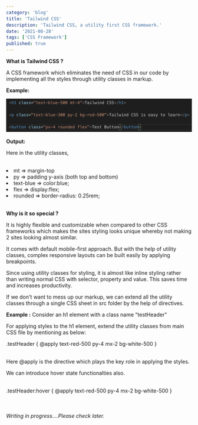 ```yaml
---
category: 'blog'
title: 'Tailwind CSS'
description: 'Tailwind CSS, a utility first CSS framework.'
date: '2021-08-28'
tags: ['CSS Framework']
published: true
---
```


**What is Tailwind CSS ?**

A CSS framework which eliminates the need of CSS in our code by implementing all the styles through utility classes in markup.

**Example:**

<img src="image_1.png">
<br/>

**Output:**

Here in the utility classes,

<br/>
<li>mt => margin-top</li>
<li>py => padding y-axis (both top and bottom)</li>
<li>text-blue => color:blue;</li>
<li>flex => display:flex;</li>
<li>rounded => border-radius: 0.25rem;</li>
<br/>

**Why is it so special ?**

It is highly flexible and customizable when compared to other CSS frameworks which makes the sites styling looks unique whereby not making 2 sites looking almost similar.

It comes with default mobile-first approach. But with the help of utility classes, complex responsive layouts can be built easily by applying breakpoints.

Since using utility classes for styling, it is almost like inline styling rather than writing normal CSS with selector, property and value.  This saves time and increases productivity.

If we don't want to mess up our markup, we can extend all the utility classes through a single CSS sheet in src folder by the help of directives.

<strong>Example :</strong> Consider an h1 element with a class name "testHeader"

For applying styles to the h1 element, extend the utility classes from main CSS file by mentioning as below:

<div class="text-red-500 text-center">.testHeader {
    @apply text-red-500 py-4 mx-2 bg-white-500
}</div>

<br/>

Here @apply is the directive which plays the key role in applying the styles.

We can introduce hover state functionalties also.
<br/>
<br/>
<div class="text-red-500 text-center">.testHeader:hover {
    @apply text-red-500 py-4 mx-2 bg-white-500
}</div>

<br/>
<br/>
<br/>
<em>Writing in progress....Please check later.</em>



